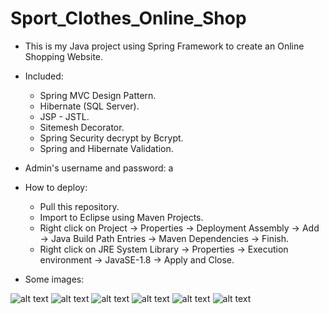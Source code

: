 # Sport_Clothes_Online_Shop
- This is my Java project using Spring Framework to create an Online Shopping Website.
- Included:
  - Spring MVC Design Pattern.
  - Hibernate (SQL Server).
  - JSP - JSTL.
  - Sitemesh Decorator.
  - Spring Security decrypt by Bcrypt.
  - Spring and Hibernate Validation.
- Admin's username and password: a
- How to deploy:
  - Pull this repository.
  - Import to Eclipse using Maven Projects.
  - Right click on Project -> Properties -> Deployment Assembly -> Add -> Java Build Path Entries -> Maven Dependencies -> Finish.
  - Right click on JRE System Library -> Properties -> Execution environment -> JavaSE-1.8 -> Apply and Close.

- Some images:

![alt text](https://github.com/mrbin2903/Sport_Clothes_Online_Shop/blob/main/DEMO_IMAGES/demo%20(1).png)
![alt text](https://github.com/mrbin2903/Sport_Clothes_Online_Shop/blob/main/DEMO_IMAGES/demo%20(2).png)
![alt text](https://github.com/mrbin2903/Sport_Clothes_Online_Shop/blob/main/DEMO_IMAGES/demo%20(3).png)
![alt text](https://github.com/mrbin2903/Sport_Clothes_Online_Shop/blob/main/DEMO_IMAGES/demo%20(4).png)
![alt text](https://github.com/mrbin2903/Sport_Clothes_Online_Shop/blob/main/DEMO_IMAGES/demo%20(5).png)
![alt text](https://github.com/mrbin2903/Sport_Clothes_Online_Shop/blob/main/DEMO_IMAGES/demo%20(6).png)




